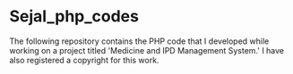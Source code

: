 # Sejal_php_codes
The following repository contains the PHP code that I developed while working on a project titled 'Medicine and IPD Management System.' I have also registered a copyright for this work.
